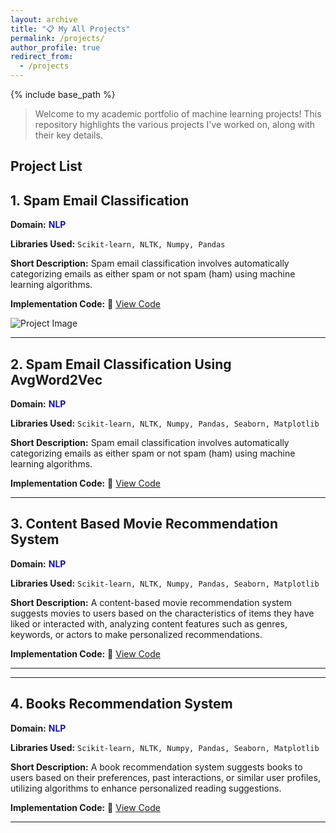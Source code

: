 ```yaml
---
layout: archive
title: "📋 My All Projects"
permalink: /projects/
author_profile: true
redirect_from:
  - /projects
---
```


{% include base_path %}

> Welcome to my academic portfolio of machine learning projects! This repository highlights the various projects I've worked on, along with their key details.

## Project List

## 1. Spam Email Classification

**Domain:** <span style="color: rgb(23, 23, 146); font-weight: bold;">NLP</span> 

**Libraries Used:** ```Scikit-learn, NLTK, Numpy, Pandas```

**Short Description:** Spam email classification involves automatically categorizing emails as either spam or not spam (ham) using machine learning algorithms.

**Implementation Code:** 🤖 [View Code](https://github.com/alaminbhuyan/Spam-Email-Detection)

![Project Image](https://alaminbhuyan.github.io/images/alamin.jpg)

---

## 2. Spam Email Classification Using AvgWord2Vec

**Domain:** <span style="color: rgb(23, 23, 146); font-weight: bold;">NLP</span> 

**Libraries Used:** ```Scikit-learn, NLTK, Numpy, Pandas, Seaborn, Matplotlib```

**Short Description:** Spam email classification involves automatically categorizing emails as either spam or not spam (ham) using machine learning algorithms.

**Implementation Code:** 🤖 [View Code](https://github.com/alaminbhuyan/Email-Classification)

---

## 3. Content Based Movie Recommendation System

**Domain:** <span style="color: rgb(23, 23, 146); font-weight: bold;">NLP</span> 

**Libraries Used:** ```Scikit-learn, NLTK, Numpy, Pandas, Seaborn, Matplotlib```

**Short Description:** A content-based movie recommendation system suggests movies to users based on the characteristics of items they have liked or interacted with, analyzing content features such as genres, keywords, or actors to make personalized recommendations.

**Implementation Code:** 🤖 [View Code](https://github.com/alaminbhuyan/Content-Based-Movie-Recommendation-System)

---

---

## 4. Books Recommendation System

**Domain:** <span style="color: rgb(23, 23, 146); font-weight: bold;">NLP</span> 

**Libraries Used:** ```Scikit-learn, NLTK, Numpy, Pandas, Seaborn, Matplotlib```

**Short Description:** A book recommendation system suggests books to users based on their preferences, past interactions, or similar user profiles, utilizing algorithms to enhance personalized reading suggestions.

**Implementation Code:** 🤖 [View Code](https://github.com/alaminbhuyan/Book-Recommendation-System)

---


